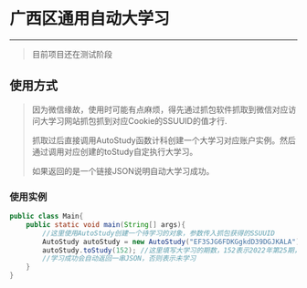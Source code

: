 # 广西区通用自动大学习

---

> 目前项目还在测试阶段



## 使用方式

> 因为微信缘故，使用时可能有点麻烦，得先通过抓包软件抓取到微信对应访问大学习网站抓包抓到对应Cookie的SSUUID的值才行.
>
> 抓取过后直接调用AutoStudy函数计科创建一个大学习对应账户实例。然后通过调用对应创建的toStudy自定执行大学习。
>
> 如果返回的是一个链接JSON说明自动大学习成功。



### 使用实例

```java
public class Main{
    public static void main(String[] args){
        //这里使用AutoStudy创建一个待学习的对象，参数传入抓包获得的SSUUID
        AutoStudy autoStudy = new AutoStudy("EF3SJG6FDKGgkdD39DGJKALA");
        autoStudy.toStudy(152); //这里填写大学习的期数，152表示2022年第25期，然后会自动大学习。
        //学习成功会自动返回一串JSON，否则表示未学习
    }
}
```

